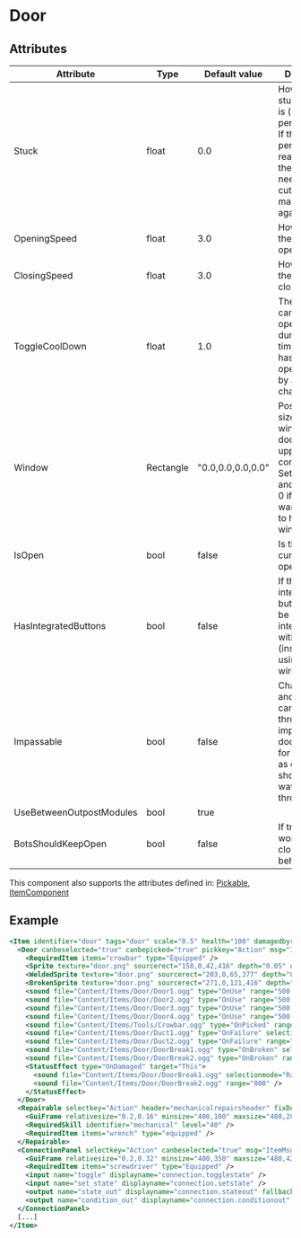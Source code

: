 # Door


## Attributes

| Attribute|Type|Default value|Description |
| ---|---|---|--- |
| Stuck|float|0.0|How badly stuck the door is (in percentages). If the percentage reaches 100, the door needs to be cut open to make it usable again. |
| OpeningSpeed|float|3.0|How quickly the door opens. |
| ClosingSpeed|float|3.0|How quickly the door closes. |
| ToggleCoolDown|float|1.0|The door cannot be opened/closed during this time after it has been opened/closed by another character. |
| Window|Rectangle|"0.0,0.0,0.0,0.0"|Position and size of the window on the door. The upper left corner is 0,0. Set the width and height to 0 if you don't want the door to have a window. |
| IsOpen|bool|false|Is the door currently open. |
| HasIntegratedButtons|bool|false|If the door has integrated buttons, it can be opened by interacting with it directly (instead of using buttons wired to it). |
| Impassable|bool|false|Characters and items cannot pass through impassable doors. Useful for things such as ducts that should only let water and air through. |
| UseBetweenOutpostModules|bool|true| |
| BotsShouldKeepOpen|bool|false|If true, bots won't try to close this door behind them. |

This component also supports the attributes defined in: [Pickable](Pickable.md), [ItemComponent](ItemComponent.md)


## Example
```xml
<Item identifier="door" tags="door" scale="0.5" health="100" damagedbyrepairtools="true" damagedbymonsters="true" damagedbyexplosions="true" explosiondamagemultiplier="0.1" allowrotatingineditor="false" allowedlinks="structure,item" ondamagedthreshold="10" linkable="true">
  <Door canbeselected="true" canbepicked="true" pickkey="Action" msg="ItemMsgForceOpenCrowbar" PickingTime="10.0" shadowscale="0.7,1">
    <RequiredItem items="crowbar" type="Equipped" />
    <Sprite texture="door.png" sourcerect="158,0,42,416" depth="0.05" origin="0.5,0.0" />
    <WeldedSprite texture="door.png" sourcerect="203,0,65,377" depth="0.0" origin="0.5,0.5" />
    <BrokenSprite texture="door.png" sourcerect="271,0,121,416" depth="0.509" origin="0.5,0.0" scale="true" />
    <sound file="Content/Items/Door/Door1.ogg" type="OnUse" range="500.0" />
    <sound file="Content/Items/Door/Door2.ogg" type="OnUse" range="500.0" />
    <sound file="Content/Items/Door/Door3.ogg" type="OnUse" range="500.0" />
    <sound file="Content/Items/Door/Door4.ogg" type="OnUse" range="500.0" />
    <sound file="Content/Items/Tools/Crowbar.ogg" type="OnPicked" range="4000.0" onlyinsamesub="true" />
    <sound file="Content/Items/Door/Duct1.ogg" type="OnFailure" selectionmode="Random" range="300" />
    <sound file="Content/Items/Door/Duct2.ogg" type="OnFailure" range="300" />
    <sound file="Content/Items/Door/DoorBreak1.ogg" type="OnBroken" selectionmode="Random" range="3000" />
    <sound file="Content/Items/Door/DoorBreak2.ogg" type="OnBroken" range="3000" />
    <StatusEffect type="OnDamaged" target="This">
      <sound file="Content/Items/Door/DoorBreak1.ogg" selectionmode="Random" range="800" />
      <sound file="Content/Items/Door/DoorBreak2.ogg" range="800" />
    </StatusEffect>
  </Door>
  <Repairable selectkey="Action" header="mechanicalrepairsheader" fixDurationHighSkill="10" fixDurationLowSkill="25" msg="ItemMsgRepairWrench" hudpriority="10">
    <GuiFrame relativesize="0.2,0.16" minsize="400,180" maxsize="480,280" anchor="Center" relativeoffset="0.0,0.27" style="ItemUI" />
    <RequiredSkill identifier="mechanical" level="40" />
    <RequiredItem items="wrench" type="equipped" />
  </Repairable>
  <ConnectionPanel selectkey="Action" canbeselected="true" msg="ItemMsgRewireScrewdriver" hudpriority="10">
    <GuiFrame relativesize="0.2,0.32" minsize="400,350" maxsize="480,420" anchor="Center" style="ConnectionPanel" />
    <RequiredItem items="screwdriver" type="Equipped" />
    <input name="toggle" displayname="connection.togglestate" />
    <input name="set_state" displayname="connection.setstate" />
    <output name="state_out" displayname="connection.stateout" fallbackdisplayname="connection.signalout" />
    <output name="condition_out" displayname="connection.conditionout" />
  </ConnectionPanel>
  [...]
</Item>
```

